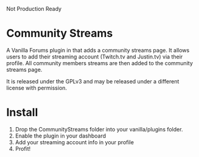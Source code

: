 Not Production Ready

Community Streams
=================
A Vanilla Forums plugin in that adds a community streams page. It allows users to add their streaming account (Twitch.tv and Justin.tv) via their profile. All community members streams are then added to the community streams page. 

It is released under the GPLv3 and may be released under a different license with permission.

Install
=======
1.	Drop the CommunityStreams folder into your vanilla/plugins folder.
2.	Enable the plugin in your dashboard
3.	Add your streaming account info in your profile
4.  Profit!

